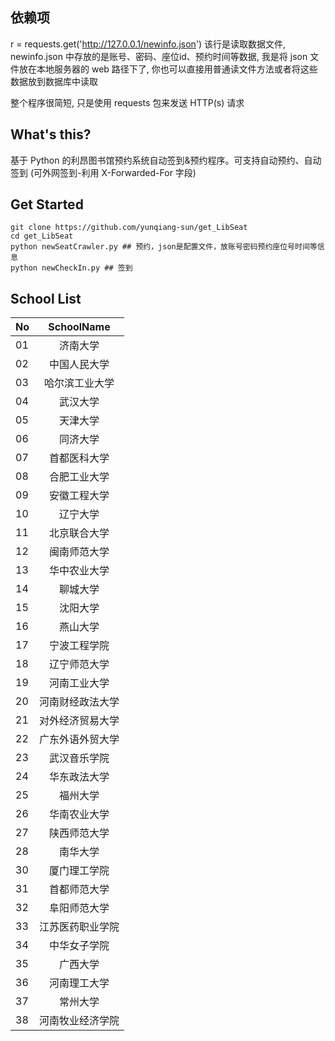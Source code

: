 ## 依赖项
r = requests.get('http://127.0.0.1/newinfo.json') 该行是读取数据文件, newinfo.json 中存放的是账号、密码、座位id、预约时间等数据, 我是将 json 文件放在本地服务器的 web 路径下了, 你也可以直接用普通读文件方法或者将这些数据放到数据库中读取

整个程序很简短, 只是使用 requests 包来发送 HTTP(s) 请求
## What's this?
基于 Python 的利昂图书馆预约系统自动签到&预约程序。可支持自动预约、自动签到 (可外网签到-利用 X-Forwarded-For 字段)
## Get Started
    git clone https://github.com/yunqiang-sun/get_LibSeat
    cd get_LibSeat
    python newSeatCrawler.py ## 预约，json是配置文件，放账号密码预约座位号时间等信息
    python newCheckIn.py ## 签到
## 
## School List
| No | SchoolName |
| - | :-: |
| 01 | 济南大学 |
| 02 | 中国人民大学 | 
| 03 | 哈尔滨工业大学 |
| 04 |  武汉大学 |
| 05 | 天津大学 |
| 06 | 同济大学 |
| 07 | 首都医科大学 |
| 08 | 合肥工业大学 |
| 09 | 安徽工程大学 |
| 10 | 辽宁大学 |
| 11 |北京联合大学 |
| 12 | 闽南师范大学  |
| 13 | 华中农业大学 |
| 14 | 聊城大学  |
| 15 | 沈阳大学 |
| 16 |  燕山大学 |
| 17 | 宁波工程学院 |
| 18 | 辽宁师范大学 |
| 19 | 河南工业大学|
| 20 | 河南财经政法大学   |
| 21 | 对外经济贸易大学  |
| 22 | 广东外语外贸大学 |
| 23 | 武汉音乐学院|
| 24 | 华东政法大学   |
| 25 | 福州大学 |
| 26 |  华南农业大学   |
| 27 |  陕西师范大学  |
| 28 |  南华大学   |
| 30 |  厦门理工学院    |
| 31 |  首都师范大学    |
| 32 |  阜阳师范大学   |
| 33 | 江苏医药职业学院 |
| 34 |  中华女子学院  |
| 35 |  广西大学   |
| 36 |  河南理工大学   |
| 37 |  常州大学   |
| 38 |  河南牧业经济学院   |
